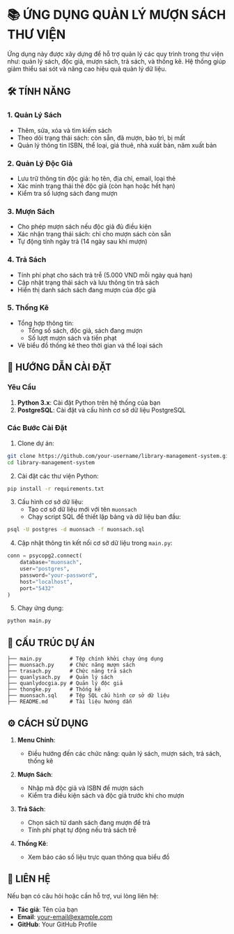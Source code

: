 # 📚 ỨNG DỤNG QUẢN LÝ MƯỢN SÁCH THƯ VIỆN

Ứng dụng này được xây dựng để hỗ trợ quản lý các quy trình trong thư viện như: quản lý sách, độc giả, mượn sách, trả sách, và thống kê. Hệ thống giúp giảm thiểu sai sót và nâng cao hiệu quả quản lý dữ liệu.

## 🛠 TÍNH NĂNG

### 1. **Quản Lý Sách**
* Thêm, sửa, xóa và tìm kiếm sách
* Theo dõi trạng thái sách: còn sẵn, đã mượn, bảo trì, bị mất
* Quản lý thông tin ISBN, thể loại, giá thuê, nhà xuất bản, năm xuất bản

### 2. **Quản Lý Độc Giả**
* Lưu trữ thông tin độc giả: họ tên, địa chỉ, email, loại thẻ
* Xác minh trạng thái thẻ độc giả (còn hạn hoặc hết hạn)
* Kiểm tra số lượng sách đang mượn

### 3. **Mượn Sách**
* Cho phép mượn sách nếu độc giả đủ điều kiện
* Xác nhận trạng thái sách: chỉ cho mượn sách còn sẵn
* Tự động tính ngày trả (14 ngày sau khi mượn)

### 4. **Trả Sách**
* Tính phí phạt cho sách trả trễ (5.000 VND mỗi ngày quá hạn)
* Cập nhật trạng thái sách và lưu thông tin trả sách
* Hiển thị danh sách sách đang mượn của độc giả

### 5. **Thống Kê**
* Tổng hợp thông tin:
   * Tổng số sách, độc giả, sách đang mượn
   * Số lượt mượn sách và tiền phạt
* Vẽ biểu đồ thống kê theo thời gian và thể loại sách

## 🚀 HƯỚNG DẪN CÀI ĐẶT

### Yêu Cầu
1. **Python 3.x**: Cài đặt Python trên hệ thống của bạn
2. **PostgreSQL**: Cài đặt và cấu hình cơ sở dữ liệu PostgreSQL

### Các Bước Cài Đặt
1. Clone dự án:
```bash
git clone https://github.com/your-username/library-management-system.git
cd library-management-system
```

2. Cài đặt các thư viện Python:
```bash
pip install -r requirements.txt
```

3. Cấu hình cơ sở dữ liệu:
   * Tạo cơ sở dữ liệu mới với tên `muonsach`
   * Chạy script SQL để thiết lập bảng và dữ liệu ban đầu:
```bash
psql -U postgres -d muonsach -f muonsach.sql
```

4. Cập nhật thông tin kết nối cơ sở dữ liệu trong `main.py`:
```python
conn = psycopg2.connect(
    database="muonsach",
    user="postgres",
    password="your-password",
    host="localhost",
    port="5432"
)
```

5. Chạy ứng dụng:
```bash
python main.py
```

## 📂 CẤU TRÚC DỰ ÁN
```
├── main.py         # Tệp chính khởi chạy ứng dụng
├── muonsach.py     # Chức năng mượn sách
├── trasach.py      # Chức năng trả sách
├── quanlysach.py   # Quản lý sách
├── quanlydocgia.py # Quản lý độc giả
├── thongke.py      # Thống kê
├── muonsach.sql    # Tệp SQL cấu hình cơ sở dữ liệu
├── README.md       # Tài liệu hướng dẫn
```

## ⚙️ CÁCH SỬ DỤNG
1. **Menu Chính**:
   * Điều hướng đến các chức năng: quản lý sách, mượn sách, trả sách, thống kê

2. **Mượn Sách**:
   * Nhập mã độc giả và ISBN để mượn sách
   * Kiểm tra điều kiện sách và độc giả trước khi cho mượn

3. **Trả Sách**:
   * Chọn sách từ danh sách đang mượn để trả
   * Tính phí phạt tự động nếu trả sách trễ

4. **Thống Kê**:
   * Xem báo cáo số liệu trực quan thông qua biểu đồ

## 📧 LIÊN HỆ
Nếu bạn có câu hỏi hoặc cần hỗ trợ, vui lòng liên hệ:
* **Tác giả**: Tên của bạn
* **Email**: your-email@example.com
* **GitHub**: Your GitHub Profile
